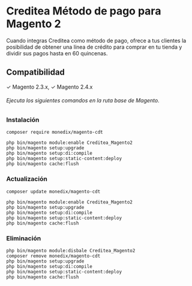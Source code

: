 # Creditea Método de pago para Magento 2
Cuando integras Creditea como método de pago, ofrece a tus clientes la posibilidad de obtener una línea de crédito para comprar en tu tienda y dividir sus pagos hasta en 60 quincenas.

## Compatibilidad
✓ Magento 2.3.x, ✓ Magento 2.4.x
<br/>

###### Ejecuta los siguientes comandos en la ruta base de Magento.

### Instalación

```
composer require monedix/magento-cdt

php bin/magento module:enable Creditea_Magento2
php bin/magento setup:upgrade
php bin/magento setup:di:compile
php bin/magento setup:static-content:deploy
php bin/magento cache:flush
```

### Actualización

```
composer update monedix/magento-cdt

php bin/magento module:enable Creditea_Magento2
php bin/magento setup:upgrade
php bin/magento setup:di:compile
php bin/magento setup:static-content:deploy
php bin/magento cache:flush
```

### Eliminación

```
php bin/magento module:disbale Creditea_Magento2
composer remove monedix/magento-cdt
php bin/magento setup:upgrade
php bin/magento setup:di:compile
php bin/magento setup:static-content:deploy
php bin/magento cache:flush
```